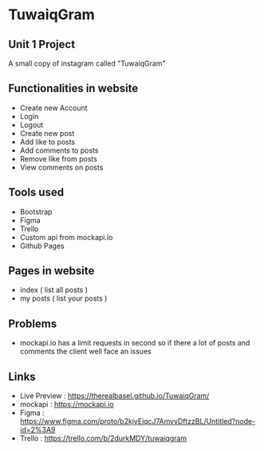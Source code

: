# TuwaiqGram
## Unit 1 Project

A small copy of instagram called "TuwaiqGram"<br>

## Functionalities in website
* Create new Account
* Login
* Logout
* Create new post
* Add like to posts
* Add comments to posts
* Remove like from posts
* View comments on posts

## Tools used
* Bootstrap
* Figma
* Trello
* Custom api from mockapi.io
* Github Pages

## Pages in website
* index ( list all posts )
* my posts ( list your posts )


## Problems
* mockapi.io has a limit requests in second so if there a lot of posts and comments the client well face an issues

## Links
* Live Preview : https://therealbasel.github.io/TuwaiqGram/
* mockapi : https://mockapi.io
* Figma : https://www.figma.com/proto/b2kjyEiqcJ7AmvvDftzzBL/Untitled?node-id=2%3A9
* Trello : https://trello.com/b/2durkMDY/tuwaiqgram
